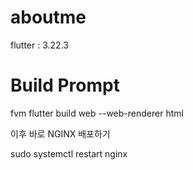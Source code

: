 # aboutme

flutter : 3.22.3

# Build Prompt

fvm flutter build web --web-renderer html

이후 바로 NGINX 배포하기

sudo systemctl restart nginx